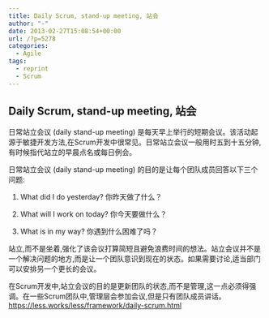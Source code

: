 ```yaml
---
title: Daily Scrum, stand-up meeting, 站会
author: "-"
date: 2013-02-27T15:08:54+00:00
url: /?p=5278
categories:
  - Agile
tags:
  - reprint
  - Scrum
---
```

## Daily Scrum, stand-up meeting, 站会
日常站立会议 (daily stand-up meeting) 是每天早上举行的短期会议。该活动起源于敏捷开发方法,在Scrum开发中很常见。日常站立会议一般用时五到十五分钟,有时候指代站立的早晨点名或每日例会。

日常站立会议 (daily stand-up meeting) 的目的是让每个团队成员回答以下三个问题: 

1) What did I do yesterday? 你昨天做了什么？
  
2) What will I work on today? 你今天要做什么？
  
3) What is in my way? 你遇到什么困难了吗？

站立,而不是坐着,强化了该会议打算简短且避免浪费时间的想法。站立会议并不是一个解决问题的地方,而是让一个团队意识到现在的状态。如果需要讨论,适当部门可以安排另一个更长的会议。

在Scrum开发中,站立会议的目的是更新团队的状态,而不是管理,这一点必须得强调。在一些Scrum团队中,管理层会参加会议,但是只有团队成员讲话。https://less.works/less/framework/daily-scrum.html